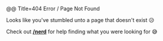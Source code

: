 @@ Title=404 Error / Page Not Found  

Looks like you've stumbled unto a page that doesn't exist 😥

Check out [**/nerd**][nerd] for help finding what you were looking for 😅

[nerd]: /nerd#useful-url-slugs